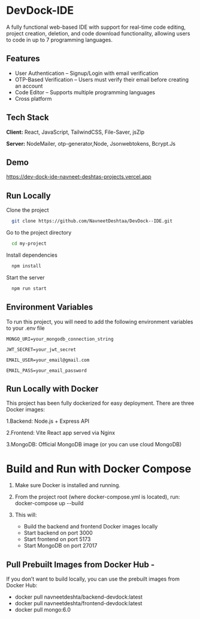 
# DevDock-IDE

A fully functional web-based IDE with support for real-time code editing, project creation, deletion, and code
download functionality, allowing users to code in up to 7 programming languages.


## Features

- User Authentication – Signup/Login with email verification
- OTP-Based Verification – Users must verify their email before creating an account
- Code Editor – Supports multiple programming languages
- Cross platform


## Tech Stack

**Client:** React, JavaScript, TailwindCSS, File-Saver, jsZip

**Server:** NodeMailer, otp-generator,Node, Jsonwebtokens, Bcrypt.Js


## Demo

https://dev-dock-ide-navneet-deshtas-projects.vercel.app
    
## Run Locally

Clone the project

```bash
  git clone https://github.com/NavneetDeshtaa/DevDock--IDE.git
```

Go to the project directory

```bash
  cd my-project
```

Install dependencies

```bash
  npm install
```

Start the server

```bash
  npm run start
```


## Environment Variables

To run this project, you will need to add the following environment variables to your .env file

`MONGO_URI=your_mongodb_connection_string`

`JWT_SECRET=your_jwt_secret`

`EMAIL_USER=your_email@gmail.com`

`EMAIL_PASS=your_email_password`


## Run Locally with Docker

This project has been fully dockerized for easy deployment. There are three Docker images:

1.Backend: Node.js + Express API

2.Frontend: Vite React app served via Nginx

3.MongoDB: Official MongoDB image (or you can use cloud MongoDB)

# Build and Run with Docker Compose

 1. Make sure Docker is installed and running.

 2. From the project root (where docker-compose.yml is located), run:  docker-compose up --build

 3. This will:
    - Build the backend and frontend Docker images locally
    - Start backend on port 3000
    - Start frontend on port 5173
    - Start MongoDB on port 27017
   

 ## Pull Prebuilt Images from Docker Hub - 

  If you don’t want to build locally, you can use the prebuilt images from Docker Hub:

  - docker pull navneetdeshta/backend-devdock:latest
  - docker pull navneetdeshta/frontend-devdock:latest
  - docker pull mongo:6.0
